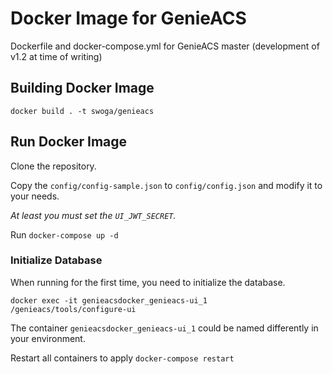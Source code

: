 # Docker Image for GenieACS
Dockerfile and docker-compose.yml for GenieACS master (development of v1.2 at time of writing)

## Building Docker Image
`docker build . -t swoga/genieacs`
  
## Run Docker Image
Clone the repository.

Copy the `config/config-sample.json` to `config/config.json` and modify it to your needs.

_At least you must set the `UI_JWT_SECRET`._

Run `docker-compose up -d`

### Initialize Database
When running for the first time, you need to initialize the database.

`docker exec -it genieacsdocker_genieacs-ui_1 /genieacs/tools/configure-ui`

The container `genieacsdocker_genieacs-ui_1` could be named differently in your environment.

Restart all containers to apply `docker-compose restart`
